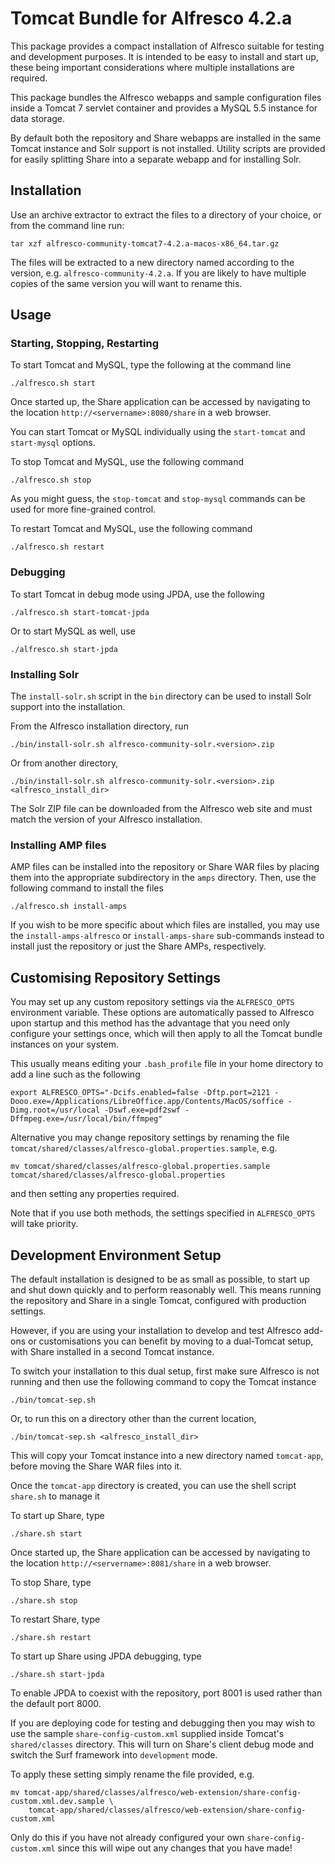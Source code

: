 Tomcat Bundle for Alfresco 4.2.a
================================

This package provides a compact installation of Alfresco suitable for testing
and development purposes. It is intended to be easy to install and start up, 
these being important considerations where multiple installations are 
required.

This package bundles the Alfresco webapps and sample configuration files 
inside a Tomcat 7 servlet container and provides a MySQL 5.5 instance for
data storage.

By default both the repository and Share webapps are installed in the same 
Tomcat instance and Solr support is not installed. Utility scripts are provided
for easily splitting Share into a separate webapp and for installing Solr.

Installation
------------

Use an archive extractor to extract the files to a directory of your choice, 
or from the command line run:

    tar xzf alfresco-community-tomcat7-4.2.a-macos-x86_64.tar.gz

The files will be extracted to a new directory named according to the version,
e.g. `alfresco-community-4.2.a`. If you are likely to have multiple copies of 
the same version you will want to rename this.

Usage
-----

### Starting, Stopping, Restarting ###

To start Tomcat and MySQL, type the following at the command line

    ./alfresco.sh start

Once started up, the Share application can be accessed by navigating to 
the location `http://<servername>:8080/share` in a web browser.

You can start Tomcat or MySQL individually using the `start-tomcat` and 
`start-mysql` options.

To stop Tomcat and MySQL, use the following command

    ./alfresco.sh stop

As you might guess, the `stop-tomcat` and `stop-mysql` commands can be used for
more fine-grained control.

To restart Tomcat and MySQL, use the following command

    ./alfresco.sh restart

### Debugging ###

To start Tomcat in debug mode using JPDA, use the following

    ./alfresco.sh start-tomcat-jpda

Or to start MySQL as well, use

    ./alfresco.sh start-jpda

### Installing Solr ###

The `install-solr.sh` script in the `bin` directory can be used to install Solr
support into the installation.

From the Alfresco installation directory, run

    ./bin/install-solr.sh alfresco-community-solr.<version>.zip

Or from another directory,

    ./bin/install-solr.sh alfresco-community-solr.<version>.zip <alfresco_install_dir>

The Solr ZIP file can be downloaded from the Alfresco web site and must match
the version of your Alfresco installation.

### Installing AMP files ###

AMP files can be installed into the repository or Share WAR files by placing them 
into the appropriate subdirectory in the `amps` directory. Then, use the following
command to install the files

    ./alfresco.sh install-amps

If you wish to be more specific about which files are installed, you may use 
the `install-amps-alfresco` or `install-amps-share` sub-commands instead to install
just the repository or just the Share AMPs, respectively.

Customising Repository Settings
-------------------------------

You may set up any custom repository settings via the `ALFRESCO_OPTS` environment
variable. These options are automatically passed to Alfresco upon startup and
this method has the advantage that you need only configure your settings once,
which will then apply to all the Tomcat bundle instances on your system.

This usually means editing your `.bash_profile` file in your home directory to
add a line such as the following

    export ALFRESCO_OPTS="-Dcifs.enabled=false -Dftp.port=2121 -Dooo.exe=/Applications/LibreOffice.app/Contents/MacOS/soffice -Dimg.root=/usr/local -Dswf.exe=pdf2swf -Dffmpeg.exe=/usr/local/bin/ffmpeg"

Alternative you may change repository settings by renaming the file `tomcat/shared/classes/alfresco-global.properties.sample`,
e.g.

    mv tomcat/shared/classes/alfresco-global.properties.sample tomcat/shared/classes/alfresco-global.properties

and then setting any properties required.

Note that if you use both methods, the settings specified in `ALFRESCO_OPTS` will take priority.

Development Environment Setup
-----------------------------

The default installation is designed to be as small as possible, to start up 
and shut down quickly and to perform reasonably well. This means running the
repository and Share in a single Tomcat, configured with production settings.

However, if you are using your installation to develop and test Alfresco 
add-ons or customisations you can benefit by moving to a dual-Tomcat setup, 
with Share installed in a second Tomcat instance.

To switch your installation to this dual setup, first make sure Alfresco is
not running and then use the following command to copy the Tomcat instance

    ./bin/tomcat-sep.sh

Or, to run this on a directory other than the current location,

    ./bin/tomcat-sep.sh <alfresco_install_dir>

This will copy your Tomcat instance into a new directory named `tomcat-app`,
before moving the Share WAR files into it.

Once the `tomcat-app` directory is created, you can use the shell script 
`share.sh` to manage it

To start up Share, type

    ./share.sh start

Once started up, the Share application can be accessed by navigating to 
the location `http://<servername>:8081/share` in a web browser.

To stop Share, type

    ./share.sh stop

To restart Share, type

    ./share.sh restart

To start up Share using JPDA debugging, type

    ./share.sh start-jpda

To enable JPDA to coexist with the repository, port 8001 is used rather than
the default port 8000.

If you are deploying code for testing and debugging then you may wish to use
the sample `share-config-custom.xml` supplied inside Tomcat's `shared/classes`
directory. This will turn on Share's client debug mode and switch the Surf
framework into `development` mode.

To apply these setting simply rename the file provided, e.g.

    mv tomcat-app/shared/classes/alfresco/web-extension/share-config-custom.xml.dev.sample \
        tomcat-app/shared/classes/alfresco/web-extension/share-config-custom.xml

Only do this if you have not already configured your own `share-config-custom.xml` since
this will wipe out any changes that you have made!
